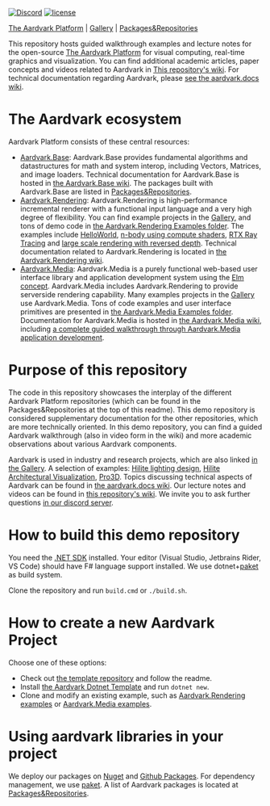 [![Discord](https://badgen.net/discord/online-members/UyecnhM)](https://discord.gg/UyecnhM)
[![license](https://img.shields.io/github/license/aardvark-platform/template.svg)](https://github.com/aardvark-platform/template/blob/master/LICENSE)

[The Aardvark Platform](https://aardvarkians.com/) |
[Gallery](https://github.com/aardvark-platform/aardvark.docs/wiki/Gallery) | 
[Packages&Repositories](https://github.com/aardvark-platform/aardvark.docs/wiki/Packages-and-Repositories)

This repository hosts guided walkthrough examples and lecture notes for the open-source [The Aardvark Platform](https://github.com/aardvark-platform/aardvark.docs/wiki) for visual computing, real-time graphics and visualization. You can find additional academic articles, paper concepts and videos related to Aardvark in [This repository's wiki](https://github.com/aardvark-platform/aardvark-concepts/wiki). For technical documentation regarding Aardvark, please [see the aardvark.docs wiki](https://github.com/aardvark-platform/aardvark.docs/wiki).

# The Aardvark ecosystem

Aardvark Platform consists of these central resources:
* [Aardvark.Base](https://github.com/aardvark-platform/aardvark.base): Aardvark.Base provides fundamental algorithms and datastructures for math and system interop, including Vectors, Matrices, and image loaders. Technical documentation for Aardvark.Base is hosted in [the Aardvark.Base wiki](https://github.com/aardvark-platform/aardvark.base/wiki). The packages built with Aardvark.Base are listed in [Packages&Repositories](https://github.com/aardvark-platform/aardvark.docs/wiki/Packages-and-Repositories). 
* [Aardvark.Rendering](https://github.com/aardvark-platform/aardvark.rendering): Aardvark.Rendering is high-performance incremental renderer with a functional input language and a very high degree of flexibility. You can find example projects in the [Gallery](https://github.com/aardvark-platform/aardvark.docs/wiki/Gallery), and tons of demo code in [the Aardvark.Rendering Examples folder](https://github.com/aardvark-platform/aardvark.rendering/tree/master/src/Examples%20(netcore)). The examples include [HelloWorld](https://github.com/aardvark-platform/aardvark.rendering/blob/master/src/Examples%20(netcore)/00%20-%20HelloWorld/Program.fs), [n-body using compute shaders](https://github.com/aardvark-platform/aardvark.rendering/blob/master/src/Examples%20(netcore)/10%20-%20NBodyCompute/Program.fs), [RTX Ray Tracing](https://github.com/aardvark-platform/aardvark.rendering/tree/master/src/Examples%20(netcore)/36%20-%20Raytracing) and [large scale rendering with reversed depth](https://github.com/aardvark-platform/aardvark.rendering/tree/master/src/Examples%20(netcore)/37%20-%20ReversedDepth). Technical documentation related to Aardvark.Rendering is located in [the Aardvark.Rendering wiki](https://github.com/aardvark-platform/aardvark.rendering/wiki).
* [Aardvark.Media](https://github.com/aardvark-platform/aardvark.media): Aardvark.Media is a purely functional web-based user interface library and application development system using the [Elm concept](https://guide.elm-lang.org/architecture/). Aardvark.Media includes Aardvark.Rendering to provide serverside rendering capability. Many examples projects in the [Gallery](https://github.com/aardvark-platform/aardvark.docs/wiki/Gallery) use Aardvark.Media. Tons of code examples and user interface primitives are presented in [the Aardvark.Media Examples folder](https://github.com/aardvark-platform/aardvark.media/tree/main/src/Examples%20(dotnetcore)). Documentation for Aardvark.Media is hosted in [the Aardvark.Media wiki](https://github.com/aardvark-platform/aardvark.media/wiki), including [a complete guided walkthrough through Aardvark.Media application development](https://github.com/aardvark-platform/aardvark.media/wiki/Guided-Aardvark.Media-Walkthrough).

# Purpose of this repository

The code in this repository showcases the interplay of the different Aardvark Platform repositories (which can be found in the Packages&Repositories at the top of this readme). This demo repository is considered supplementary documentation for the other repositories, which are more technically oriented. In this demo repository, you can find a guided Aardvark walkthrough (also in video form in the wiki) and more academic observations about various Aardvark components. 

Aardvark is used in industry and research projects, which are also linked [in the Gallery](https://github.com/aardvark-platform/aardvark.docs/wiki/Gallery). A selection of examples: [Hilite lighting design](https://www.youtube.com/watch?v=WPgy4ZZ_i2w&t=231s), [Hilite Architectural Visualization](https://www.youtube.com/watch?v=5JGXM7jDOFM), [Pro3D](http://pro3d.space/). Topics discussing technical aspects of Aardvark can be found in [the aardvark.docs wiki](https://github.com/aardvark-platform/aardvark.docs/wiki). Our lecture notes and videos can be found in [this repository's wiki](https://github.com/aardvark-platform/aardvark-concepts/wiki). We invite you to ask further questions [in our discord server](https://discord.gg/UyecnhM).

# How to build this demo repository

You need the [.NET SDK](https://dotnet.microsoft.com/en-us/download) installed. Your editor (Visual Studio, Jetbrains Rider, VS Code) should have F# language support installed. We use dotnet+[paket](https://fsprojects.github.io/Paket/) as build system.

Clone the repository and run `build.cmd` or `./build.sh`. 

# How to create a new Aardvark Project

Choose one of these options:
* Check out [the template repository](https://github.com/aardvark-platform/template) and follow the readme.
* Install [the Aardvark Dotnet Template](https://github.com/aardvark-platform/aardvark.templates) and run `dotnet new`.
* Clone and modify an existing example, such as [Aardvark.Rendering examples](https://github.com/aardvark-platform/aardvark.rendering/tree/master/src/Examples%20(netcore)) or [Aardvark.Media examples](https://github.com/aardvark-platform/aardvark.media/tree/main/src/Examples%20(dotnetcore)).

# Using aardvark libraries in your project

We deploy our packages on [Nuget](https://www.nuget.org/packages?q=aardvark) and [Github Packages](https://github.com/orgs/aardvark-platform/packages). For dependency management, we use [paket](https://fsprojects.github.io/Paket/). A list of Aardvark packages is located at [Packages&Repositories](https://github.com/aardvark-platform/aardvark.docs/wiki/Packages-and-Repositories). 
